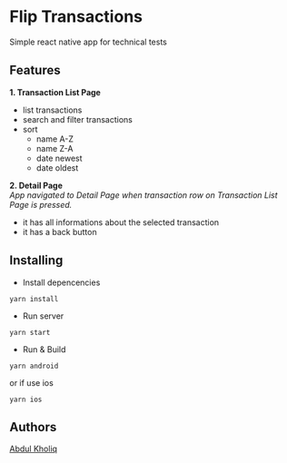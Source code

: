 # Flip Transactions

Simple react native app for technical tests

## Features

**1. Transaction List Page**

- list transactions
- search and filter transactions
- sort
  - name A-Z
  - name Z-A
  - date newest
  - date oldest

**2. Detail Page**  
_App navigated to Detail Page when transaction row on Transaction List Page is pressed._

- it has all informations about the selected transaction
- it has a back button

## Installing

- Install depencencies

```
yarn install
```

- Run server

```
yarn start
```

- Run & Build

```
yarn android
```

or if use ios

```
yarn ios
```

## Authors

[Abdul Kholiq](https://github.com/kholiqcode)
